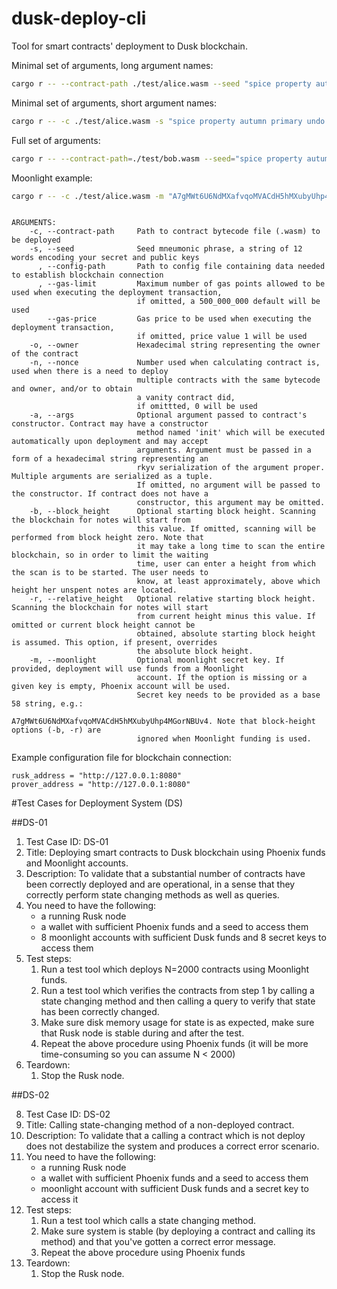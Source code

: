 # dusk-deploy-cli
Tool for smart contracts' deployment to Dusk blockchain.

Minimal set of arguments, long argument names:
```sh
cargo r -- --contract-path ./test/alice.wasm --seed "spice property autumn primary undo innocent pole legend stereo mom eternal topic"
```

Minimal set of arguments, short argument names:
```sh
cargo r -- -c ./test/alice.wasm -s "spice property autumn primary undo innocent pole legend stereo mom eternal topic"
```

Full set of arguments:
```sh
cargo r -- --contract-path=./test/bob.wasm --seed="spice property autumn primary undo innocent pole legend stereo mom eternal topic" --config-path=./config.toml --gas-limit=100000000 --gas-price=1 --owner="2e3f56b01f7a43c274714a6d22b93164d561f1247a8cfa7a79eede21420438aa" --nonce=0 --args="3e"
```

Moonlight example:
```sh
cargo r -- -c ./test/alice.wasm -m "A7gMWt6U6NdMXafvqoMVACdH5hMXubyUhp4MGorNBUv4"
```


```

ARGUMENTS:
    -c, --contract-path     Path to contract bytecode file (.wasm) to be deployed
    -s, --seed              Seed mneumonic phrase, a string of 12 words encoding your secret and public keys
      , --config-path       Path to config file containing data needed to establish blockchain connection
      , --gas-limit         Maximum number of gas points allowed to be used when executing the deployment transaction,
                            if omitted, a 500_000_000 default will be used
        --gas-price         Gas price to be used when executing the deployment transaction,
                            if omitted, price value 1 will be used
    -o, --owner             Hexadecimal string representing the owner of the contract
    -n, --nonce             Number used when calculating contract is, used when there is a need to deploy
                            multiple contracts with the same bytecode and owner, and/or to obtain
                            a vanity contract did,
                            if omittted, 0 will be used
    -a, --args              Optional argument passed to contract's constructor. Contract may have a constructor
                            method named 'init' which will be executed automatically upon deployment and may accept 
                            arguments. Argument must be passed in a form of a hexadecimal string representing an
                            rkyv serialization of the argument proper. Multiple arguments are serialized as a tuple.
                            If omitted, no argument will be passed to the constructor. If contract does not have a
                            constructor, this argument may be omitted.
    -b, --block_height      Optional starting block height. Scanning the blockchain for notes will start from
                            this value. If omitted, scanning will be performed from block height zero. Note that
                            it may take a long time to scan the entire blockchain, so in order to limit the waiting 
                            time, user can enter a height from which the scan is to be started. The user needs to
                            know, at least approximately, above which height her unspent notes are located.
    -r, --relative_height   Optional relative starting block height. Scanning the blockchain for notes will start 
                            from current height minus this value. If omitted or current block height cannot be
                            obtained, absolute starting block height is assumed. This option, if present, overrides 
                            the absolute block height.
    -m, --moonlight         Optional moonlight secret key. If provided, deployment will use funds from a Moonlight
                            account. If the option is missing or a given key is empty, Phoenix account will be used.
                            Secret key needs to be provided as a base 58 string, e.g.:
                            A7gMWt6U6NdMXafvqoMVACdH5hMXubyUhp4MGorNBUv4. Note that block-height options (-b, -r) are
                            ignored when Moonlight funding is used.

```

Example configuration file for blockchain connection:

```
rusk_address = "http://127.0.0.1:8080"
prover_address = "http://127.0.0.1:8080"
```



#Test Cases for Deployment System (DS)

##DS-01

1. Test Case ID: DS-01
2. Title: Deploying smart contracts to Dusk blockchain using Phoenix funds and Moonlight accounts.
3. Description: To validate that a substantial number of contracts have been correctly deployed and are operational, in a sense that they correctly perform state changing methods as well as queries.
4. You need to have the following:
   - a running Rusk node
   - a wallet with sufficient Phoenix funds and a seed to access them
   - 8 moonlight accounts with sufficient Dusk funds and 8 secret keys to access them
5. Test steps:
   1. Run a test tool which deploys N=2000 contracts using Moonlight funds.
   2. Run a test tool which verifies the contracts from step 1 by calling a state changing method and then calling a query to verify that state has been correctly changed.
   3. Make sure disk memory usage for state is as expected, make sure that Rusk node is stable during and after the test.
   4. Repeat the above procedure using Phoenix funds (it will be more time-consuming so you can assume N < 2000)
6. Teardown:
   1. Stop the Rusk node.

##DS-02

8. Test Case ID: DS-02
9. Title: Calling state-changing method of a non-deployed contract.
10. Description: To validate that a calling a contract which is not deploy does not destabilize the system and produces a correct error scenario.
11. You need to have the following:
    - a running Rusk node
    - a wallet with sufficient Phoenix funds and a seed to access them
    - moonlight account with sufficient Dusk funds and a secret key to access it
12. Test steps:
    1. Run a test tool which calls a state changing method.
    2. Make sure system is stable (by deploying a contract and calling its method) and that you've gotten a correct error message.
    4. Repeat the above procedure using Phoenix funds
13. Teardown:
    1. Stop the Rusk node.
   